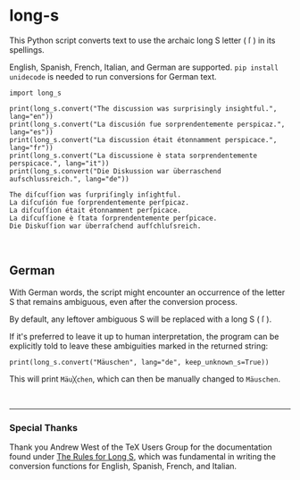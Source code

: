 # long-s
This Python script converts text to use the archaic long S letter ( ſ ) in its spellings.

English, Spanish, French, Italian, and German are supported.
`pip install unidecode` is needed to run conversions for German text.
```
import long_s

print(long_s.convert("The discussion was surprisingly insightful.", lang="en"))
print(long_s.convert("La discusión fue sorprendentemente perspicaz.", lang="es"))
print(long_s.convert("La discussion était étonnamment perspicace.", lang="fr"))
print(long_s.convert("La discussione è stata sorprendentemente perspicace.", lang="it"))
print(long_s.convert("Die Diskussion war überraschend aufschlussreich.", lang="de"))
```

```
The diſcuſſion was ſurpriſingly inſightful.
La diſcuſión fue ſorprendentemente perſpicaz.
La diſcuſſion était étonnamment perſpicace.
La diſcuſſione è ſtata ſorprendentemente perſpicace.
Die Diskuſſion war überraſchend aufſchluſsreich.
```

<br>

## German

With German words, the script might encounter an occurrence of the letter S that remains ambiguous, even after the conversion process.

By default, any leftover ambiguous S will be replaced with a long S ( ſ ).

If it's preferred to leave it up to human interpretation, 
the program can be explicitly told to leave these ambiguities marked in the returned string:
```
print(long_s.convert("Mäuschen", lang="de", keep_unknown_s=True))
```
This will print ```Mäu╳chen```, which can then be manually changed to ```Mäuschen```.

<br>
<hr>

### Special Thanks

Thank you Andrew West of the TeX Users Group for the documentation found under [The Rules for Long S](https://www.tug.org/TUGboat/tb32-1/tb100west.pdf), which was fundamental in writing the conversion functions for English, Spanish, French, and Italian.
